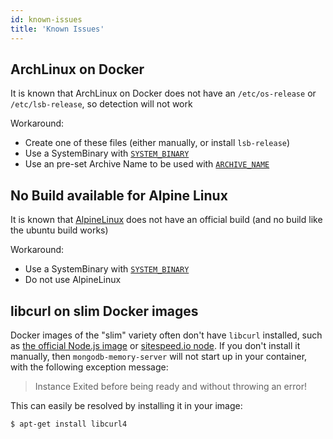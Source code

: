 ```yaml
---
id: known-issues
title: 'Known Issues'
---
```


## ArchLinux on Docker

It is known that ArchLinux on Docker does not have an `/etc/os-release` or `/etc/lsb-release`, so detection will not work

Workaround:

- Create one of these files (either manually, or install `lsb-release`)
- Use a SystemBinary with [`SYSTEM_BINARY`](../api/config-options.md#SYSTEM_BINARY)
- Use an pre-set Archive Name to be used with [`ARCHIVE_NAME`](../api/config-options.md#ARCHIVE_NAME)

## No Build available for Alpine Linux

It is known that [AlpineLinux](./supported-systems.md#Alpine) does not have an official build (and no build like the ubuntu build works)

Workaround:

- Use a SystemBinary with [`SYSTEM_BINARY`](../api/config-options.md#SYSTEM_BINARY)
- Do not use AlpineLinux

## libcurl on slim Docker images

Docker images of the "slim" variety often don't have `libcurl` installed,
such as [the official Node.js image](https://hub.docker.com/_/node) or [sitespeed.io node](https://hub.docker.com/r/sitespeedio/node).
If you don't install it manually, then `mongodb-memory-server` will not start up in your container, with the following exception message:

> Instance Exited before being ready and without throwing an error!

This can easily be resolved by installing it in your image:

```sh
$ apt-get install libcurl4
```